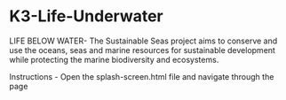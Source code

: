 # K3-Life-Underwater
LIFE BELOW WATER- The Sustainable Seas project aims to conserve and use the oceans, seas and marine resources for sustainable development while protecting the marine biodiversity and ecosystems.

Instructions - Open the splash-screen.html file and navigate through the page
